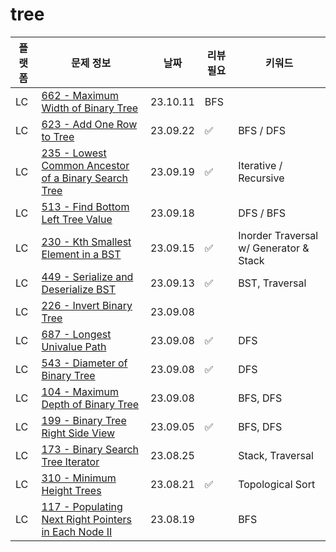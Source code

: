 # tree
| 플랫폼 | 문제 정보                                                                                                                                 | 날짜       | 리뷰 필요 | 키워드                                    |
|------|---------------------------------------------------------------------------------------------------------------------------------------|----------|-------|----------------------------------------|
| LC | [662 - Maximum Width of Binary Tree](https://leetcode.com/problems/maximum-width-of-binary-tree/) | 23.10.11 | BFS |
| LC | [623 - Add One Row to Tree](https://leetcode.com/problems/add-one-row-to-tree/)                                                       | 23.09.22 | ✅ | BFS / DFS |
| LC | [235 - Lowest Common Ancestor of a Binary Search Tree](https://leetcode.com/problems/lowest-common-ancestor-of-a-binary-search-tree/) | 23.09.19 | ✅ | Iterative / Recursive |
| LC | [513 - Find Bottom Left Tree Value](https://leetcode.com/problems/find-bottom-left-tree-value/)                                       | 23.09.18 | | DFS / BFS |
| LC | [230 - Kth Smallest Element in a BST](https://leetcode.com/problems/kth-smallest-element-in-a-bst/)                                   | 23.09.15 | ✅ | Inorder Traversal w/ Generator & Stack |
| LC | [449 - Serialize and Deserialize BST](https://leetcode.com/problems/serialize-and-deserialize-bst/)                                   | 23.09.13 | ✅ | BST, Traversal                         |
| LC | [226 - Invert Binary Tree](https://leetcode.com/problems/invert-binary-tree/)                                                         | 23.09.08 | |                                        |
| LC | [687 - Longest Univalue Path](https://leetcode.com/problems/longest-univalue-path/)                                                   | 23.09.08 | ✅ | DFS                                    |
| LC | [543 - Diameter of Binary Tree](https://leetcode.com/problems/diameter-of-binary-tree/)                                               | 23.09.08 | ✅ | DFS                                    |
| LC | [104 - Maximum Depth of Binary Tree](https://leetcode.com/problems/maximum-depth-of-binary-tree/)                                     | 23.09.08 | | BFS, DFS                               |
| LC | [199 - Binary Tree Right Side View](https://leetcode.com/problems/binary-tree-right-side-view/)                                       | 23.09.05 | ✅ | BFS, DFS                               |
| LC | [173 - Binary Search Tree Iterator](https://leetcode.com/problems/binary-search-tree-iterator/)                                       | 23.08.25 | | Stack, Traversal                       |
| LC | [310 - Minimum Height Trees](https://leetcode.com/problems/minimum-height-trees/)                                                     | 23.08.21 | ✅ | Topological Sort                       |
| LC | [117 - Populating Next Right Pointers in Each Node II](https://leetcode.com/problems/populating-next-right-pointers-in-each-node-ii/) | 23.08.19 | | BFS                                    |
